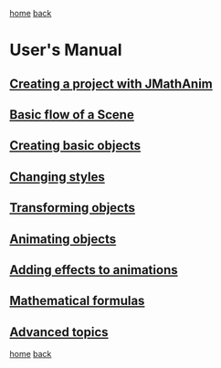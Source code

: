 [home](https://davidgutierrezrubio.github.io/jmathanim/) [back](../index.html)

# User's Manual

## [Creating a project with JMathAnim](00_Installing/Installing.md)

## [Basic flow of a Scene](01_BasicFlow/BasicFlow.md)

## [Creating basic objects](02_BasicShapes/BasicShapes.md)

## [Changing styles](03_Styling/Styling.md)

## [Transforming objects](04_Transforming/TransformingObjects.md)

## [Animating objects](05_Animations/Animations.md)
## [Adding effects to animations](05a_Animations2/Animations2.md)

## [Mathematical formulas](06_MathFormulas/MathFormulas.md)

## [Advanced topics](07_AdvancedTopics/AdvancedTopics.html)


[home](https://davidgutierrezrubio.github.io/jmathanim/) [back](../index.html)